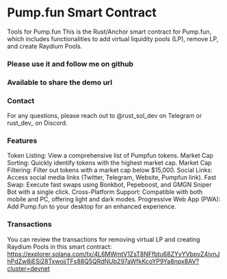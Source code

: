 # Pump.fun Smart Contract
Tools for Pump.fun
This is the Rust/Anchor smart contract for Pump.fun, which includes functionalities to add virtual liquidity pools (LP), remove LP, and create Raydium Pools.

### Please use it and follow me on github

### Available to share the demo url

### Contact
For any questions, please reach out to @rust_sol_dev on Telegram or rust_dev_ on Discord.

### Features
Token Listing: View a comprehensive list of Pumpfun tokens.
Market Cap Sorting: Quickly identify tokens with the highest market cap.
Market Cap Filtering: Filter out tokens with a market cap below $15,000.
Social Links: Access social media links (Twitter, Telegram, Website, Pumpfun link).
Fast Swap: Execute fast swaps using Bonkbot, Pepeboost, and GMGN Sniper Bot with a single click.
Cross-Platform Support: Compatible with both mobile and PC, offering light and dark modes.
Progressive Web App (PWA): Add Pump.fun to your desktop for an enhanced experience.

### Transactions
You can review the transactions for removing virtual LP and creating Raydium Pools in this smart contract:
https://explorer.solana.com/tx/4L6MWmtV1ZsT8NFfbtu68ZYyYVbpvZ4iynJhPdZw8jESi28TxwojjTFs88Q5QRdNUb297aWfkKcoYP9Ya8npx8AV?cluster=devnet
